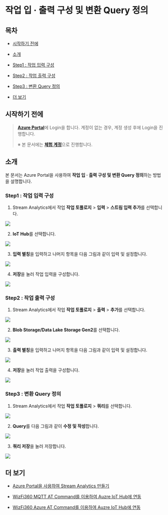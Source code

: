 # 작업 입 · 출력 구성 및 변환 Query 정의



## 목차

- [시작하기 전에](#Prerequisites)

- [소개](#Introduction)

- [Step1 : 작업 입력 구성](#Step-1-Configure_Job_Input)

- [Step2 : 작업 출력 구성](#Step-2-Configure_Job_Output)

- [Step3 : 변환 Query 정의](#Step-3-Define_The_Transformation_Query)

- [더 보기](#Read_More)



<a name="Prerequisites"></a>
## 시작하기 전에

> [**Azure Portal**][Link-Azure-Portal]에 Login을 합니다. 계정이 없는 경우, 계정 생성 후에 Login을 진행합니다.
>
> ※ 본 문서에는 [**체험 계정**][Link-Azure-Account-Free]으로 진행합니다.



<a name="Introduction"></a>
## 소개

본 문서는 Azure Portal을 사용하여 **작업 입 · 출력 구성 및 변환 Query 정의**하는 방법을 설명합니다.



<a name="Step-1-Configure_Job_Input"></a>
### Step1 : 작업 입력 구성

1. Stream Analytics에서 작업 **작업 토폴로지** > **입력** > **스트림 입력 추가**를 선택합니다.

 ![][Link-Configure_Job_Input_2]

2. **IoT Hub**를 선택합니다.

 ![][Link-Configure_Job_Input_3]

3. **입력 별칭**을 입력하고 나머지 항목을 다음 그림과 같이 입력 및 설정합니다.

 ![][Link-Configure_Job_Input_5]

4. **저장**을 눌러 작업 입력을 구성합니다.

 ![][Link-Configure_Job_Input_6]



<a name="Step-2-Configure_Job_Output"></a>
### Step2 : 작업 출력 구성

1. Stream Analytics에서 작업 **작업 토폴로지** > **출력** > **추가**를 선택합니다.

 ![][Link-Configure_Job_Output_2]

2. **Blob Storage/Data Lake Storage Gen2**를 선택합니다.

 ![][Link-Configure_Job_Output_3]

3. **출력 별칭**을 입력하고 나머지 항목을 다음 그림과 같이 입력 및 설정합니다.

 ![][Link-Configure_Job_Output_5]

4. **저장**을 눌러 작업 출력을 구성합니다.

 ![][Link-Configure_Job_Output_6]



<a name="Step-3-Define_The_Transformation_Query"></a>
### Step3 : 변환 Query 정의

1. Stream Analytics에서 작업 **작업 토폴로지** > **쿼리**를 선택합니다.

 ![][Link-Define_The_Transformation_Query_2]

2. **Query**를 다음 그림과 같이 **수정 및 작성**합니다.

 ![][Link-Define_The_Transformation_Query_3]

3. **쿼리 저장**을 눌러 저장합니다.

 ![][Link-Define_The_Transformation_Query_4]



<a name="Read_More"></a>
## 더 보기

- [Azure Portal을 사용하여 Stream Analytics 만들기][Link-Create_Stream_Analytics_Through_Azure_Portal]

- [WizFi360 MQTT AT Command를 이용하여 Auzre IoT Hub에 연동][Link-Standalone_Mqtt_Atcmd_Wizfi360]

- [WizFi360 Azure AT Command를 이용하여 Auzre IoT Hub에 연동][Link-Standalone_Azure_Atcmd_Wizfi360]



[Link-Azure-Portal]: https://portal.azure.com/
[Link-Azure-Account-Free]: https://azure.microsoft.com/ko-kr/free/
[Link-Configure_Job_Input_2]: https://github.com/Wiznet/azure-iot-kr/blob/master/images/standalone_mqtt_atcmd_wizfi360_configure_job_input_2.png
[Link-Configure_Job_Input_3]: https://github.com/Wiznet/azure-iot-kr/blob/master/images/standalone_mqtt_atcmd_wizfi360_configure_job_input_3.png
[Link-Configure_Job_Input_5]: https://github.com/Wiznet/azure-iot-kr/blob/master/images/standalone_mqtt_atcmd_wizfi360_configure_job_input_5.png
[Link-Configure_Job_Input_6]: https://github.com/Wiznet/azure-iot-kr/blob/master/images/standalone_mqtt_atcmd_wizfi360_configure_job_input_6.png
[Link-Configure_Job_Output_2]: https://github.com/Wiznet/azure-iot-kr/blob/master/images/standalone_mqtt_atcmd_wizfi360_configure_job_output_2.png
[Link-Configure_Job_Output_3]: https://github.com/Wiznet/azure-iot-kr/blob/master/images/standalone_mqtt_atcmd_wizfi360_configure_job_output_3.png
[Link-Configure_Job_Output_5]: https://github.com/Wiznet/azure-iot-kr/blob/master/images/standalone_mqtt_atcmd_wizfi360_configure_job_output_5.png
[Link-Configure_Job_Output_6]: https://github.com/Wiznet/azure-iot-kr/blob/master/images/standalone_mqtt_atcmd_wizfi360_configure_job_output_6.png
[Link-Define_The_Transformation_Query_2]: https://github.com/Wiznet/azure-iot-kr/blob/master/images/standalone_mqtt_atcmd_wizfi360_define_the_transformation_query_2.png
[Link-Define_The_Transformation_Query_3]: https://github.com/Wiznet/azure-iot-kr/blob/master/images/standalone_mqtt_atcmd_wizfi360_define_the_transformation_query_3.png
[Link-Define_The_Transformation_Query_4]: https://github.com/Wiznet/azure-iot-kr/blob/master/images/standalone_mqtt_atcmd_wizfi360_define_the_transformation_query_4.png
[Link-Create_Stream_Analytics_Through_Azure_Portal]: https://github.com/Wiznet/azure-iot-kr/blob/master/docs/Azure_Cloud/create_stream_analytics_through_azure_portal.md
[Link-Standalone_Mqtt_Atcmd_Wizfi360]: https://github.com/Wiznet/azure-iot-kr/blob/master/docs/IoT_device/Connectivities/Wi-Fi/standalone_mqtt_atcmd_wizfi360.md
[Link-Standalone_Azure_Atcmd_Wizfi360]: https://github.com/Wiznet/azure-iot-kr/blob/master/docs/IoT_device/Connectivities/Wi-Fi/standalone_azure_atcmd_wizfi360.md
